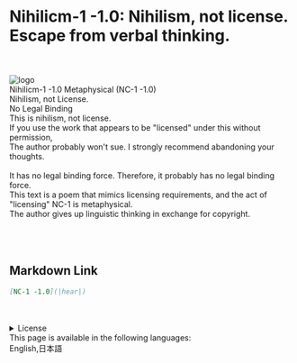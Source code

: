 <link rel="stylesheet" href="https://sinh76821661.github.io/Nihilicm-1/css/style.css"/>
<h1 class="title">Nihilicm-1 -1.0: Nihilism, not license. Escape from verbal thinking.</h1>
<div class="license">
    <br><br>
    <img class="license-logo" alt="logo" src="https://firebasestorage.googleapis.com/v0/b/mathlog-361213.appspot.com/o/uploads%2Fmathdown%2FgqvceW8soR94vwUoys8e.jpg?alt=media"/>
    <div class="license-title">
        Nihilicm-1 -1.0 Metaphysical (NC-1 -1.0)<br>
        Nihilism, not License.
    </div>
    <div class="license-main">
        <div class="license-title-2">No Legal Binding</div>
        This is nihilism, not license.<br>
        If you use the work that appears to be "licensed" under this without permission,<br>
        The author probably won't sue. I strongly recommend abandoning your thoughts.<br>
        <br>
        It has no legal binding force. Therefore, it probably has no legal binding force.<br>
        This text is a poem that mimics licensing requirements, and the act of "licensing" NC-1 is metaphysical.<br>
        The author gives up linguistic thinking in exchange for copyright.<br>
        <br>
        <br>
    </div>
</div>
<br>

## Markdown Link
```markdown
[NC-1 -1.0](|hear|)
```

<br>
<br>
<details class="license-license">
    <summary>License</summary>
    NC-1 -1.0
</details>

<div class="lang">
    This page is available in the following languages:<br>
    <a>English</a>,<a>日本語</a>
</div>

<script src="https://sinh76821661.github.io/assets/js/common.js"></script>
<script src="https://sinh76821661.github.io/Nihilicm-1/js/common.js"></script>
